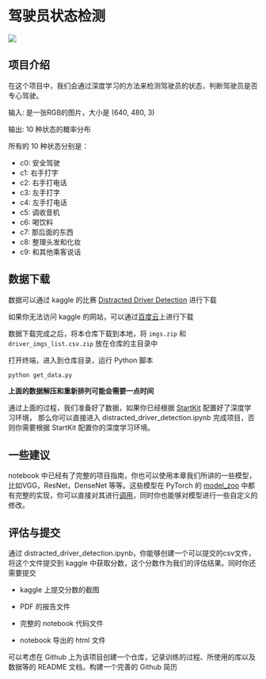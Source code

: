 # 驾驶员状态检测

<img src='https://ws2.sinaimg.cn/large/006tNc79ly1fp5cj5xwf6g30hs0dch1m.gif'>

## 项目介绍

在这个项目中，我们会通过深度学习的方法来检测驾驶员的状态，判断驾驶员是否专心驾驶。

输入: 是一张RGB的图片，大小是 (640, 480, 3)

输出: 10 种状态的概率分布

所有的 10 种状态分别是：

- c0: 安全驾驶
- c1: 右手打字
- c2: 右手打电话
- c3: 左手打字
- c4: 左手打电话
- c5: 调收音机
- c6: 喝饮料
- c7: 那后面的东西
- c8: 整理头发和化妆
- c9: 和其他乘客说话



## 数据下载

数据可以通过 kaggle 的比赛 [Distracted Driver Detection](https://www.kaggle.com/c/state-farm-distracted-driver-detection/data) 进行下载

如果你无法访问 kaggle 的网站，可以通过[百度云](https://pan.baidu.com/s/1BvFjIDkwFgM7B5vvzK3EsA)上进行下载

数据下载完成之后，将本仓库下载到本地，将 `imgs.zip` 和 `driver_imgs_list.csv.zip` 放在仓库的主目录中

打开终端，进入到仓库目录，运行 Python 脚本

```bash
python get_data.py
```

**上面的数据解压和重新排列可能会需要一点时间**

通过上面的过程，我们准备好了数据，如果你已经根据 [StartKit](https://github.com/sharedeeply/DeepLearning-StartKit) 配置好了深度学习环境， 那么你可以直接进入 distracted_driver_detection.ipynb 完成项目，否则你需要根据 StartKit 配置你的深度学习环境。



## 一些建议

notebook 中已经有了完整的项目指南，你也可以使用本章我们所讲的一些模型，比如VGG，ResNet，DenseNet 等等。这些模型在 PyTorch 的 [model_zoo](https://github.com/pytorch/vision/tree/master/torchvision/models) 中都有完整的实现，你可以直接对其进行[调用](http://pytorch.org/docs/master/torchvision/models.html)，同时你也能够对模型进行一些自定义的修改。



## 评估与提交

通过 distracted_driver_detection.ipynb，你能够创建一个可以提交的csv文件，将这个文件提交到 kaggle 中获取分数，这个分数作为我们的评估结果。同时你还需要提交

- kaggle 上提交分数的截图


- PDF 的报告文件
- 完整的 notebook 代码文件
- notebook 导出的 html 文件

可以考虑在 Github 上为该项目创建一个仓库，记录训练的过程、所使用的库以及数据等的 README 文档，构建一个完善的 Github 简历

